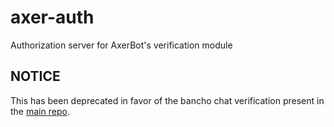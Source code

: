 # axer-auth
Authorization server for AxerBot's verification module

## NOTICE

This has been deprecated in favor of the bancho chat verification present in the [main repo](https://github.com/AxerBot/axer-bot).
